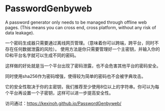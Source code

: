 # PasswordGenbyweb
A password generator only needs to be managed through offline web pages. (This means you can cross end, cross platform, without any risk of data leakage).

一个密码生成器只需要通过离线网页管理。（意味着你可以跨端，跨平台，同时不存在任何数据泄露的风险）。
使用方法是你只需要管理好一个主密钥，并输入你的ID和平台名字就可以生成不同的密码。

这样做的好处就是当一个平台出现了密码泄露，也不会危害其他平台的密码安全。

同时使用sha256作为密码增强，使得较为简单的密码也不会被字典攻击。

它的安全性取决于你的主密钥，我们推荐至少使用8位以上的字符串。你可以为每个平台再设置一个子密钥，这样可以进一步提高安全性。

访问通过：https://kexinoh.github.io/PasswordGenbyweb/

